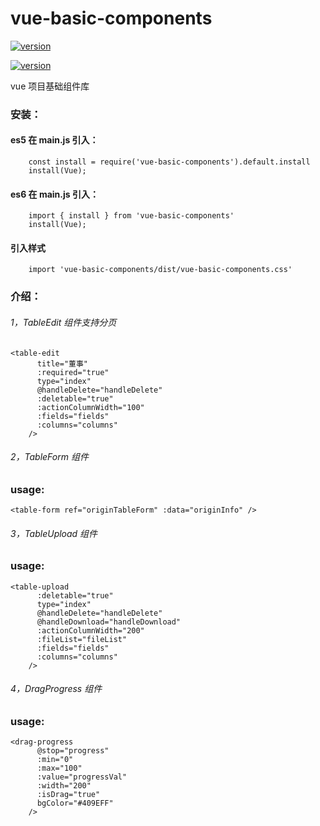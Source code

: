 # vue-basic-components

[![version](https://badgen.net/badge/version/v1.0.0/green)](https://npmjs.com/package/vue-basic-components)

[![version](https://badgen.net/badge/author/please512/red)](https://npmjs.com/package/vue-basic-components)

vue 项目基础组件库

### **安装**：

#### es5 在 main.js 引入：

```
	const install = require('vue-basic-components').default.install
    install(Vue);
```

#### es6 在 main.js 引入：

```
	import { install } from 'vue-basic-components'
    install(Vue);
```

#### 引入样式

```
	import 'vue-basic-components/dist/vue-basic-components.css'

```

### **介绍**：

###### 1，TableEdit 组件支持分页

```
<table-edit
      title="董事"
      :required="true"
      type="index"
      @handleDelete="handleDelete"
      :deletable="true"
      :actionColumnWidth="100"
      :fields="fields"
      :columns="columns"
    />
```

###### 2，TableForm 组件

### **usage**:

```
<table-form ref="originTableForm" :data="originInfo" />

```

###### 3，TableUpload 组件

### **usage**:

```
<table-upload
      :deletable="true"
      type="index"
      @handleDelete="handleDelete"
      @handleDownload="handleDownload"
      :actionColumnWidth="200"
      :fileList="fileList"
      :fields="fields"
      :columns="columns"
    />

```

###### 4，DragProgress 组件

### **usage**:

```
<drag-progress
	  @stop="progress"
	  :min="0"
	  :max="100"
	  :value="progressVal"
	  :width="200"
	  :isDrag="true"
	  bgColor="#409EFF"
	/>

```
